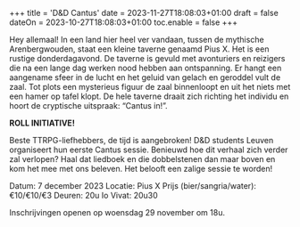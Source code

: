 +++
title = 'D&D Cantus'
date = 2023-11-27T18:08:03+01:00
draft = false
dateOn = 2023-10-27T18:08:03+01:00
toc.enable = false
+++

Hey allemaal!
In een land hier heel ver vandaan, tussen de mythische Arenbergwouden, staat een kleine taverne genaamd Pius X. Het is een rustige donderdagavond. De taverne is gevuld met avonturiers en reizigers die na een lange dag werken nood hebben aan ontspanning. Er hangt een aangename sfeer in de lucht en het geluid van gelach en geroddel vult de zaal. Tot plots een mysterieus figuur de zaal binnenloopt en uit het niets met een hamer op tafel klopt. De hele taverne draait zich richting het individu en hoort de cryptische uitspraak: “Cantus in!”.

**ROLL INITIATIVE!**

Beste TTRPG-liefhebbers, de tijd is aangebroken! D&D students Leuven organiseert hun eerste Cantus sessie. Benieuwd hoe dit verhaal zich verder zal verlopen? Haal dat liedboek en die dobbelstenen dan maar boven en kom het mee met ons beleven. Het belooft een zalige sessie te worden!

Datum: 7 december 2023
Locatie: Pius X
Prijs (bier/sangria/water): €10/€10/€3
Deuren: 20u
Io Vivat: 20u30

Inschrijvingen openen op woensdag 29 november om 18u.
